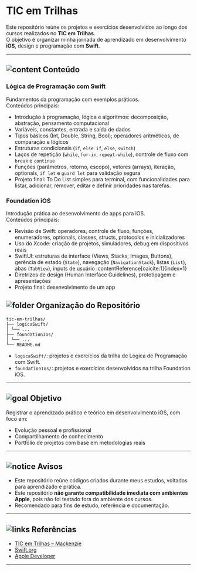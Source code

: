 # TIC em Trilhas

Este repositório reúne os projetos e exercícios desenvolvidos ao longo dos cursos realizados no **TIC em Trilhas**.  
O objetivo é organizar minha jornada de aprendizado em desenvolvimento **iOS**, design e programação com **Swift**.

---

## <img src="https://img.icons8.com/ios-glyphs/24/000000/book.png" alt="content" /> Conteúdo

### **Lógica de Programação com Swift**  
Fundamentos da programação com exemplos práticos.  
Conteúdos principais:
- Introdução à programação, lógica e algoritmos: decomposição, abstração, pensamento computacional  
- Variáveis, constantes, entrada e saída de dados  
- Tipos básicos (Int, Double, String, Bool); operadores aritméticos, de comparação e lógicos  
- Estruturas condicionais (`if`, `else if`, `else`, `switch`)  
- Laços de repetição (`while`, `for‑in`, `repeat‑while`), controle de fluxo com `break` e `continue`  
- Funções (parâmetros, retorno, escopo), vetores (arrays), iteração, optionals, `if let` e `guard let` para validação segura  
- Projeto final: To Do List simples para terminal, com funcionalidades para listar, adicionar, remover, editar e definir prioridades nas tarefas.

### **Foundation iOS**  
Introdução prática ao desenvolvimento de apps para iOS.  
Conteúdos principais:
- Revisão de Swift: operadores, controle de fluxo, funções, enumeradores, optionals, classes, structs, protocolos e inicializadores  
- Uso do Xcode: criação de projetos, simuladores, debug em dispositivos reais  
- SwiftUI: estruturas de interface (Views, Stacks, Images, Buttons), gerência de estado (`State`), navegação (`NavigationStack`), listas (`List`), abas (`TabView`), inputs de usuário :contentReference[oaicite:1]{index=1}  
- Diretrizes de design (Human Interface Guidelines), prototipagem e apresentações  
- Projeto final: desenvolvimento de um app

## <img src="https://img.icons8.com/ios-glyphs/24/000000/folder-invoices--v1.png" alt="folder" /> Organização do Repositório

```
tic-em-trilhas/
├── logicaSwift/
│ └── ...
├── foundationIos/
│ └── ...
└── README.md
```

- `logicaSwift/`: projetos e exercícios da trilha de Lógica de Programação com Swift.  
- `foundationIos/`: projetos e exercícios desenvolvidos na trilha Foundation iOS.  

---

## <img src="https://img.icons8.com/ios-glyphs/24/000000/rocket--v1.png" alt="goal" /> Objetivo

Registrar o aprendizado prático e teórico em desenvolvimento iOS, com foco em:

- Evolução pessoal e profissional  
- Compartilhamento de conhecimento  
- Portfólio de projetos com base em metodologias reais  

---

## <img src="https://img.icons8.com/ios-glyphs/24/000000/error--v1.png" alt="notice" /> Avisos

- Este repositório reúne códigos criados durante meus estudos, voltados para aprendizado e prática.
- Este repositório **não garante compatibilidade imediata com ambientes Apple**, pois não foi testado fora do ambiente dos cursos.  
- Recomendado para fins de estudo, referência e documentação.

---

## <img src="https://img.icons8.com/ios-glyphs/24/000000/link--v1.png" alt="links" /> Referências

- [TIC em Trilhas – Mackenzie](https://computacao.mackenzie.br/tic-em-trilhas/trilhas/)  
- [Swift.org](https://swift.org/)  
- [Apple Developer](https://developer.apple.com/)

---
